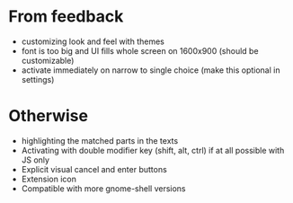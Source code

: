 # From feedback
* customizing look and feel with themes
* font is too big and UI fills whole screen on 1600x900 (should be customizable)
* activate immediately on narrow to single choice (make this optional in settings)

# Otherwise
* highlighting the matched parts in the texts
* Activating with double modifier key (shift, alt, ctrl) if at all possible with JS only
* Explicit visual cancel and enter buttons
* Extension icon
* Compatible with more gnome-shell versions
